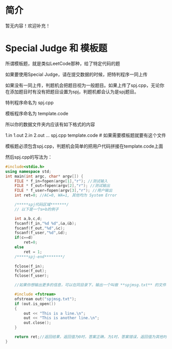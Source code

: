 # 简介

暂无内容！欢迎补充！

# Special Judge 和 模板题

所谓模板题，就是类似LeetCode那种，给了特定代码的题

如果要使用Special Judge，请在提交数据的时候，把特判程序一同上传

如果没有一同上传，判题机会把题目视为一般题目。如果上传了spj.cpp，无论你在添加题目时有没有把题目设置为spj，判题机都会认为是spj题目。

特判程序命名为 spj.cpp

模板程序命名为 template.code

所以你的数据文件夹内应该有如下格式的内容

1.in
1.out
2.in
2.out
...
spj.cpp
template.code # 如果需要模板题就要有这个文件

模板题必须包含spj.cpp，判题机会简单的把用户代码拼接在template.code上面

然后spj.cpp的写法为：

```cpp
#include<stdio.h>
using namespace std;
int main(int argc, char* argv[]) {
    FILE * f_in=fopen(argv[1],"r"); //测试输入
	FILE * f_out=fopen(argv[2],"r"); //测试输出
	FILE * f_user=fopen(argv[3],"r"); //用户输出
	int ret=0; //AC=0, WA=1, 其他均为 System Error

	/*****spj代码区域*******/
    // 以下是一个a+b的例子

    int a,b,c,d;
	fscanf(f_in,"%d %d",&a,&b);
	fscanf(f_out,"%d",&c);
	fscanf(f_user,"%d",&d);
	if(c==d)
        ret=0;
    else 
        ret = 1;
	/*****spj-end********/ 
	
    fclose(f_in);
    fclose(f_out);
    fclose(f_user);

    //如果你想输出更多的信息，可以在同目录下，输出一个叫做 **spjmsg.txt** 的文件，当返回1时，系统会读取spjmsg.txt中的内容，显示在判题信息中。

    #include <fstream>
    ofstream out("spjmsg.txt");
    if (out.is_open()) 
    {
        out << "This is a line.\n";
        out << "This is another line.\n";
        out.close();
    }

    return ret;//返回结果，返回值为0时，答案正确，为1时，答案错误，返回值为其他时，会报System Error
}



        


```